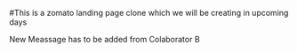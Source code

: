 #This is a zomato landing page clone which we will be creating in upcoming days

New Meassage has to be added from Colaborator B
